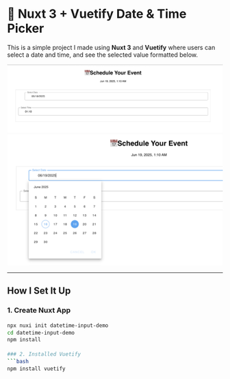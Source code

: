 # 📅 Nuxt 3 + Vuetify Date & Time Picker

This is a simple project I made using **Nuxt 3** and **Vuetify** where users can select a date and time, and see the selected value formatted below.

![Preview](./public/screenshot.png)
![Preview](./public/Screenshot2.png)

---

## How I Set It Up

### 1. Create Nuxt App

```bash
npx nuxi init datetime-input-demo
cd datetime-input-demo
npm install

### 2. Installed Vuetify
```bash
npm install vuetify

